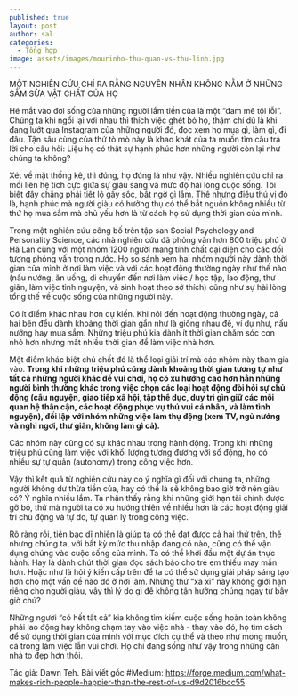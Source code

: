 ```yaml
---
published: true
layout: post
author: sal
categories:
  - Tổng hợp
image: assets/images/mourinho-thu-quan-vs-thu-linh.jpg
---
```

MỘT NGHIÊN CỨU CHỈ RA RẰNG NGUYÊN NHÂN KHÔNG NẰM Ở NHỮNG SẮM SỬA VẬT CHẤT CỦA HỌ

Hé mắt vào đời sống của những người lắm tiền của là một “đam mê tội lỗi”. Chúng ta khi ngồi lại với nhau thì thích việc ghét bỏ họ, thậm chí dù là khi đang lướt qua Instagram của những người đó, đọc xem họ mua gì, làm gì, đi đâu. Tận sâu cùng của thứ tò mò này là khao khát của ta muốn tìm câu trả lời cho câu hỏi: Liệu họ có thật sự hạnh phúc hơn những người còn lại như chúng ta không?

Xét về mặt thống kê, thì đúng, họ đúng là như vậy. Nhiều nghiên cứu chỉ ra mối liên hệ tích cực giữa sự giàu sang và mức độ hài lòng cuộc sống. Tôi biết đấy chẳng phải tiết lộ gây sốc, bất ngờ gì lắm. Thế nhưng điều thú vị đó là, hạnh phúc mà người giàu có hưởng thụ có thể bắt nguồn không nhiều từ thứ họ mua sắm mà chủ yếu hơn là từ cách họ sử dụng thời gian của mình.

Trong một nghiên cứu công bố trên tập san Social Psychology and Personality Science, các nhà nghiên cứu đã phỏng vấn hơn 800 triệu phú ở Hà Lan cùng với một nhóm 1200 người mang tính chất đại diện cho các đối tượng phỏng vấn trong nước. Họ so sánh xem hai nhóm người này dành thời gian của mình ở nơi làm việc và với các hoạt động thường ngày như thế nào (nấu nướng, ăn uống, di chuyển đến nơi làm việc / học tập, lao động, thư giãn, làm việc tình nguyện, và sinh hoạt theo sở thích) cũng như sự hài lòng tổng thế về cuộc sống của những người này.

Có ít điểm khác nhau hơn dự kiến. Khi nói đến hoạt động thường ngày, cả hai bên đều dành khoảng thời gian gần như là giống nhau để, ví dụ như, nấu nướng hay mua sắm. Những triệu phú kia dành ít thời gian chăm sóc con nhỏ hơn nhưng mất nhiều thời gian để làm việc nhà hơn.

Một điểm khác biệt chủ chốt đó là thể loại giải trí mà các nhóm này tham gia vào. **Trong khi những triệu phú cũng dành khoảng thời gian tương tự như tất cả những người khác để vui chơi, họ có xu hướng cao hơn hẳn những người bình thường khác trong việc chọn các loại hoạt động đòi hỏi sự chủ động (cầu nguyện, giao tiếp xã hội, tập thể dục, duy trì gìn giữ các mối quan hệ thân cận, các hoạt động phục vụ thú vui cá nhân, và làm tình nguyện), đối lập với nhóm những việc làm thụ động (xem TV, ngủ nướng và nghỉ ngơi, thư giãn, không làm gì cả).**

Các nhóm này cũng có sự khác nhau trong hành động. Trong khi những triệu phú cũng làm việc với khối lượng tương đương với số động, họ có nhiều sự tự quản (autonomy) trong công việc hơn.

Vậy thì kết quả từ nghiên cứu này có ý nghĩa gì đối với chúng ta, những người không dư thừa tiền của, hay có thể là sẽ không bao giờ trở nên giàu có? Ý nghĩa nhiều lắm. Ta nhận thấy rằng khi những giới hạn tài chính được gỡ bỏ, thứ mà người ta có xu hướng thiên về nhiều hơn là các hoạt động giải trí chủ động và tự do, tự quản lý trong công việc. 

Rõ ràng rồi, tiền bạc dĩ nhiên là giúp ta có thể đạt được cả hai thứ trên, thế nhưng chúng ta, với bất kỳ mức thu nhập đang có nào, cũng có thể vận dụng chúng vào cuộc sống của mình. Ta có thể khởi đầu một dự án thực hành. Hay là dành chút thời gian đọc sách báo cho trẻ em thiếu may mắn hơn. Hoặc như là hỏi ý kiến cấp trên để ta có thể sử dụng giải pháp sáng tạo hơn cho một vấn đề nào đó ở nơi làm. Những thứ “xa xỉ” này không giới hạn riêng cho người giàu, vậy thì lý do gì để không tận hưởng chúng ngay từ bây giờ chứ?

Những người “có hết tất cả” kia không tìm kiếm cuộc sống hoàn toàn không phải lao động hay không chạm tay vào việc nhà - thay vào đó, họ tìm cách để sử dụng thời gian của mình với mục đích cụ thể và theo như mong muốn, cả trong làm việc lẫn vui chơi. Họ chỉ đang sống như vậy trong những căn nhà to đẹp hơn thôi.

Tác giả: Dawn Teh. Bài viết gốc #Medium: https://forge.medium.com/what-makes-rich-people-happier-than-the-rest-of-us-d9d2016bcc55